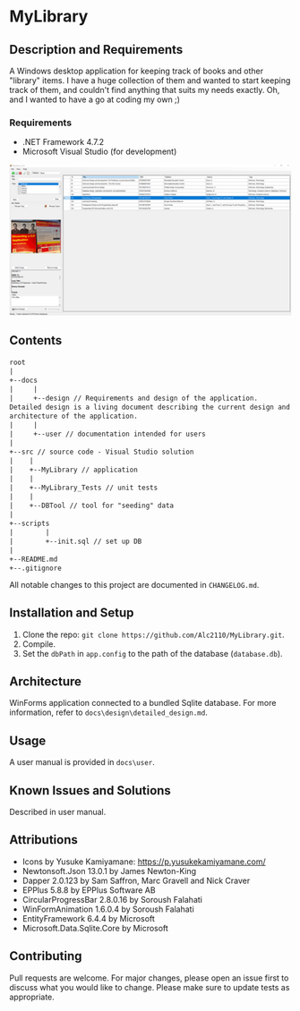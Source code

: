 # MyLibrary

## Description and Requirements
A Windows desktop application for keeping track of books and other "library" items. I have a huge collection of them and wanted to start keeping track of them, and couldn't find anything that suits my needs exactly. Oh, and I wanted to have a go at coding my own ;)

### Requirements
- .NET Framework 4.7.2
- Microsoft Visual Studio (for development)

![Main window screenshot](docs/img/main_window_design.PNG)

## Contents
```
root
|
+--docs
|     |
|     +--design // Requirements and design of the application. Detailed design is a living document describing the current design and architecture of the application.
|     |
|     +--user // documentation intended for users
|
+--src // source code - Visual Studio solution
|    |
|    +--MyLibrary // application
|    |
|    +--MyLibrary_Tests // unit tests
|    |
|    +--DBTool // tool for "seeding" data
|
+--scripts
|        |
|        +--init.sql // set up DB
|
+--README.md
+--.gitignore
```
All notable changes to this project are documented in `CHANGELOG.md`.

## Installation and Setup
1. Clone the repo: `git clone https://github.com/Alc2110/MyLibrary.git`.
2. Compile.
3. Set the `dbPath` in `app.config` to the path of the database (`database.db`).

## Architecture
WinForms application connected to a bundled Sqlite database. For more information, refer to `docs\design\detailed_design.md`.

## Usage
A user manual is provided in `docs\user`.

## Known Issues and Solutions
Described in user manual. 

## Attributions
- Icons by Yusuke Kamiyamane: https://p.yusukekamiyamane.com/
- Newtonsoft.Json 13.0.1 by James Newton-King
- Dapper 2.0.123 by Sam Saffron, Marc Gravell and Nick Craver
- EPPlus 5.8.8 by EPPlus Software AB
- CircularProgressBar 2.8.0.16 by Soroush Falahati
- WinFormAnimation 1.6.0.4 by Soroush Falahati
- EntityFramework 6.4.4 by Microsoft
- Microsoft.Data.Sqlite.Core by Microsoft

## Contributing
Pull requests are welcome. For major changes, please open an issue first to discuss what you would like to change. Please make sure to update tests as appropriate.